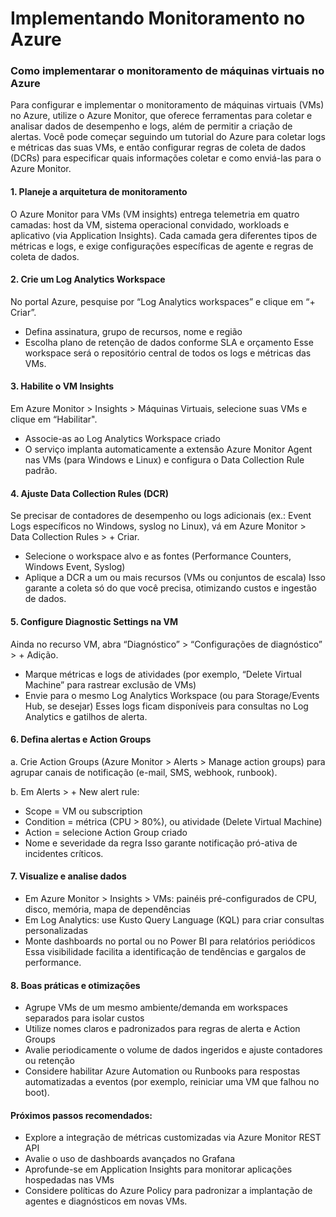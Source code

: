 
# Implementando Monitoramento no Azure

### Como implementarar o monitoramento de máquinas virtuais no Azure

Para configurar e implementar o monitoramento de máquinas virtuais (VMs) no Azure, utilize o Azure Monitor, que oferece ferramentas para coletar e analisar dados de desempenho e logs, além de permitir a criação de alertas. Você pode começar seguindo um tutorial do Azure para coletar logs e métricas das suas VMs, e então configurar regras de coleta de dados (DCRs) para especificar quais informações coletar e como enviá-las para o Azure Monitor.

#### 1. Planeje a arquitetura de monitoramento
O Azure Monitor para VMs (VM insights) entrega telemetria em quatro camadas: host da VM, sistema operacional convidado, workloads e aplicativo (via Application Insights). Cada camada gera diferentes tipos de métricas e logs, e exige configurações específicas de agente e regras de coleta de dados.

#### 2. Crie um Log Analytics Workspace
No portal Azure, pesquise por “Log Analytics workspaces” e clique em “+ Criar”.
* Defina assinatura, grupo de recursos, nome e região
* Escolha plano de retenção de dados conforme SLA e orçamento
Esse workspace será o repositório central de todos os logs e métricas das VMs.

#### 3. Habilite o VM Insights
Em Azure Monitor > Insights > Máquinas Virtuais, selecione suas VMs e clique em “Habilitar".
* Associe-as ao Log Analytics Workspace criado
* O serviço implanta automaticamente a extensão Azure Monitor Agent nas VMs (para Windows e Linux) e configura o Data Collection Rule padrão.

#### 4. Ajuste Data Collection Rules (DCR)
Se precisar de contadores de desempenho ou logs adicionais (ex.: Event Logs específicos no Windows, syslog no Linux), vá em Azure Monitor > Data Collection Rules > + Criar.
* Selecione o workspace alvo e as fontes (Performance Counters, Windows Event, Syslog)
* Aplique a DCR a um ou mais recursos (VMs ou conjuntos de escala)
Isso garante a coleta só do que você precisa, otimizando custos e ingestão de dados.

#### 5. Configure Diagnostic Settings na VM
Ainda no recurso VM, abra “Diagnóstico” > “Configurações de diagnóstico” > + Adição.
* Marque métricas e logs de atividades (por exemplo, “Delete Virtual Machine” para rastrear exclusão de VMs)
* Envie para o mesmo Log Analytics Workspace (ou para Storage/Events Hub, se desejar)
Esses logs ficam disponíveis para consultas no Log Analytics e gatilhos de alerta.

#### 6. Defina alertas e Action Groups
a. Crie Action Groups (Azure Monitor > Alerts > Manage action groups) para agrupar canais de notificação (e-mail, SMS, webhook, runbook).

b. Em Alerts > + New alert rule:
* Scope = VM ou subscription
* Condition = métrica (CPU > 80%), ou atividade (Delete Virtual Machine)
* Action = selecione Action Group criado
* Nome e severidade da regra
Isso garante notificação pró-ativa de incidentes críticos.

#### 7. Visualize e analise dados
* Em Azure Monitor > Insights > VMs: painéis pré-configurados de CPU, disco, memória, mapa de dependências
* Em Log Analytics: use Kusto Query Language (KQL) para criar consultas personalizadas
* Monte dashboards no portal ou no Power BI para relatórios periódicos
Essa visibilidade facilita a identificação de tendências e gargalos de performance.

#### 8. Boas práticas e otimizações
* Agrupe VMs de um mesmo ambiente/demanda em workspaces separados para isolar custos
* Utilize nomes claros e padronizados para regras de alerta e Action Groups
* Avalie periodicamente o volume de dados ingeridos e ajuste contadores ou retenção
* Considere habilitar Azure Automation ou Runbooks para respostas automatizadas a eventos (por exemplo, reiniciar uma VM que falhou no boot).

#### Próximos passos recomendados:
* Explore a integração de métricas customizadas via Azure Monitor REST API
* Avalie o uso de dashboards avançados no Grafana
* Aprofunde-se em Application Insights para monitorar aplicações hospedadas nas VMs
* Considere políticas do Azure Policy para padronizar a implantação de agentes e diagnósticos em novas VMs.
